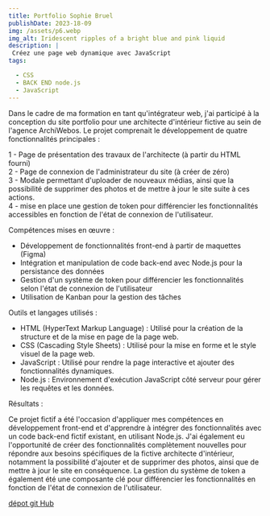 ```yaml
---
title: Portfolio Sophie Bruel
publishDate: 2023-18-09
img: /assets/p6.webp
img_alt: Iridescent ripples of a bright blue and pink liquid
description: |
 Créez une page web dynamique avec JavaScript
tags:

  - CSS
  - BACK END node.js
  - JavaScript
---
```


Dans le cadre de ma formation en tant qu'intégrateur web, j'ai participé à la conception du site portfolio pour une architecte d'intérieur fictive au sein de l'agence ArchiWebos. Le projet comprenait le développement de quatre fonctionnalités principales :

1 - Page de présentation des travaux de l'architecte (à partir du HTML fourni) <br>
2 - Page de connexion de l'administrateur du site (à créer de zéro) <br>
3 - Modale permettant d'uploader de nouveaux médias, ainsi que la possibilité de supprimer des photos et de mettre à jour le site suite à ces actions. <br>
4 - mise en place une gestion de token pour différencier les fonctionnalités accessibles en fonction de l'état de connexion de l'utilisateur. <br>

Compétences mises en œuvre :

- Développement de fonctionnalités front-end à partir de maquettes (Figma)
- Intégration et manipulation de code back-end avec Node.js pour la persistance des données
- Gestion d'un système de token pour différencier les fonctionnalités selon l'état de connexion de l'utilisateur
- Utilisation de Kanban pour la gestion des tâches

Outils et langages utilisés :

- HTML (HyperText Markup Language) : Utilisé pour la création de la structure et de la mise en page de la page web.
- CSS (Cascading Style Sheets) : Utilisé pour la mise en forme et le style visuel de la page web.
- JavaScript : Utilisé pour rendre la page interactive et ajouter des fonctionnalités dynamiques.
- Node.js : Environnement d'exécution JavaScript côté serveur pour gérer les requêtes et les données.

Résultats :

Ce projet fictif a été l'occasion d'appliquer mes compétences en développement front-end et d'apprendre à intégrer des fonctionnalités avec un code back-end fictif existant, en utilisant Node.js. J'ai également eu l'opportunité de créer des fonctionnalités complètement nouvelles pour répondre aux besoins spécifiques de la fictive architecte d'intérieur, notamment la possibilité d'ajouter et de supprimer des photos, ainsi que de mettre à jour le site en conséquence. La gestion du système de token a également été une composante clé pour différencier les fonctionnalités en fonction de l'état de connexion de l'utilisateur.



<a href ="https://github.com/Ginny-Siix/Projet-6"> dépot git Hub  <a>
